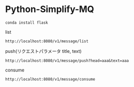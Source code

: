 # Python-Simplify-MQ
```
conda install flask
```

list
```
http://localhost:8080/v1/message/list
```

push(リクエストパラメータ title, text)
```
http://localhost:8080/v1/message/push?head=aaa&text=aaa
```

consume
```
http://localhost:8080/v1/message/consume
```
